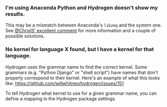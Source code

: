 ### I'm using Anaconda Python and Hydrogen doesn't show my results.

This may be a mismatch between Anaconda's `libzmq` and the system one. See [@ChrisIS' excellent comment](https://github.com/willwhitney/hydrogen/issues/73#issuecomment-120300995) for more information and a couple of possible solutions.

### No kernel for language X found, but I have a kernel for that language.

Hydrogen uses the grammar name to find the correct kernel. Some grammars (e.g. "Python Django" or "shell script") have names that don't properly correspond to their kernel. Here's an example of what this looks like: https://github.com/willwhitney/hydrogen/issues/151

To tell Hydrogen what kernel to use for a given grammar name, you can define a mapping in the Hydrogen package settings.
